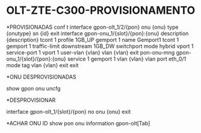 # OLT-ZTE-C300-PROVISIONAMENTO
*PROVISIONADAS
conf t
interface gpon-olt_1/2/{pon}
onu {onu} type {onutype} sn {id}
exit
interface gpon-onu_1/{slot}/{pon}:{onu}
description {description}
tcont 1 profile 1GB_UP
gemport 1 name Gemport1 tcont 1
gemport 1 traffic-limit downstream 1GB_DW 
switchport mode hybrid vport 1
service-port 1 vport 1 user-vlan {vlan} vlan {vlan}
exit
pon-onu-mng gpon-onu_1/{slot}/{pon}:{onu}
service 1 gemport 1 vlan {vlan}
vlan port eth_0/1 mode tag vlan {vlan}
exit
exit 

*ONU DESPROVISIONADAS

show gpon onu uncfg

*DESPROVISIONAR

interface gpon-olt_1/{slot}/{pon}
no onu {onu}
exit

*ACHAR ONU ID
show pon onu information gpon-olt[Tab]
